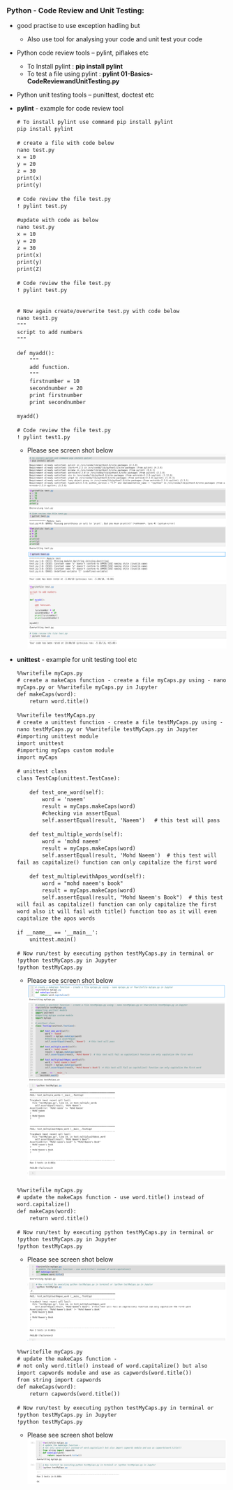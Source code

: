 ### Python - Code Review and Unit Testing:
  * good practise to use exception hadling but 
    * Also use tool for analysing your code and unit test your code
  * Python code review tools – pylint, piflakes etc
    * To Install pylint : **pip install pylint**
    * To test a file using  pylint : **pylint 01-Basics-CodeReviewandUnitTesting.py**
  * Python unit testing tools – punittest, doctest etc
  
  * **pylint** - example for code review tool
    ```
    # To install pylint use command pip install pylint
    pip install pylint

    # create a file with code below
    nano test.py
    x = 10
    y = 20
    z = 30
    print(x)
    print(y)

    # Code review the file test.py
    ! pylint test.py

    #update with code as below
    nano test.py
    x = 10
    y = 20
    z = 30
    print(x)
    print(y)
    print(Z)

    # Code review the file test.py
    ! pylint test.py


    # Now again create/overwrite test.py with code below
    nano test1.py
    """
    script to add numbers
    """

    def myadd():
        """
        add function.
        """
        firstnumber = 10
        secondnumber = 20
        print firstnumber
        print secondnumber

    myadd()

    # Code review the file test.py
    ! pylint test1.py
    
    ```
    * Please see screen shot below
        ![Python Basics Code Review and Unit Testing 01](../images/001-013-Basics-CodeReviewandUnitTesting01.PNG)
        ![Python Basics Code Review and Unit Testing 01](../images/001-013-Basics-CodeReviewandUnitTesting02.PNG)
        
  * **unittest** - example for unit testing tool etc
  
    ```
    %%writefile myCaps.py
    # create a makeCaps function - create a file myCaps.py using - nano myCaps.py or %%writefile myCaps.py in Jupyter
    def makeCaps(word):
        return word.title()
    
    %%writefile testMyCaps.py
    # create a unittest function - create a file testMyCaps.py using - nano testMyCaps.py or %%writefile testMyCaps.py in Jupyter
    #importing unittest module
    import unittest
    #importing myCaps custom module
    import myCaps

    # unittest class
    class TestCap(unittest.TestCase):

        def test_one_word(self):
            word = 'naeem'
            result = myCaps.makeCaps(word)
            #checking via assertEqual
            self.assertEqual(result, 'Naeem')   # this test will pass

        def test_multiple_words(self):
            word = 'mohd naeem'
            result = myCaps.makeCaps(word)
            self.assertEqual(result, 'Mohd Naeem')  # this test will fail as capitalize() function can only capitalize the first word

        def test_multiplewithApos_word(self):
            word = "mohd naeem's book"
            result = myCaps.makeCaps(word)
            self.assertEqual(result, "Mohd Naeem's Book")  # this test will fail as capitalize() function can only capitalize the first word also it will fail with title() function too as it will even capitalize the apos words

    if __name__ == '__main__':
        unittest.main()

    # Now run/test by executing python testMyCaps.py in terminal or !python testMyCaps.py in Jupyter
    !python testMyCaps.py
    ```
    * Please see screen shot below
        ![Python Basics Code Review and Unit Testing 03](../images/001-013-Basics-CodeReviewandUnitTesting03.PNG)
        ![Python Basics Code Review and Unit Testing 04](../images/001-013-Basics-CodeReviewandUnitTesting04.PNG)

    ```
    %%writefile myCaps.py
    # update the makeCaps function - use word.title() instead of word.capitalize()
    def makeCaps(word):
        return word.title()
        
    # Now run/test by executing python testMyCaps.py in terminal or !python testMyCaps.py in Jupyter
    !python testMyCaps.py
    
    ```
    * Please see screen shot below
        ![Python Basics Code Review and Unit Testing 05](../images/001-013-Basics-CodeReviewandUnitTesting05.PNG)
        
    ```
    %%writefile myCaps.py
    # update the makeCaps function - 
    # not only word.title() instead of word.capitalize() but also import capwords module and use as capwords(word.title())
    from string import capwords
    def makeCaps(word):
        return capwords(word.title())
        
    # Now run/test by executing python testMyCaps.py in terminal or !python testMyCaps.py in Jupyter
    !python testMyCaps.py
    
    ```
    * Please see screen shot below
        ![Python Basics Code Review and Unit Testing 05](../images/001-013-Basics-CodeReviewandUnitTesting06.PNG)
